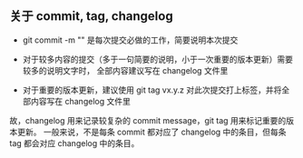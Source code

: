 ## 关于 commit, tag, changelog

* git commit -m "" 是每次提交必做的工作，简要说明本次提交

* 对于较多内容的提交（多于一句简要的说明，小于一次重要的版本更新）需要较多的说明文字时，
  全部内容建议写在 changelog 文件里

* 对于重要的版本更新，建议使用 git tag vx.y.z 对此次提交打上标签，并将全部内容写在 changelog 文件里

故，changelog 用来记录较复杂的 commit message，git tag 用来标记重要的版本更新。
一般来说，不是每条 commit 都对应了 changelog 中的条目，但每条 tag 都会对应 changelog 中的条目。
